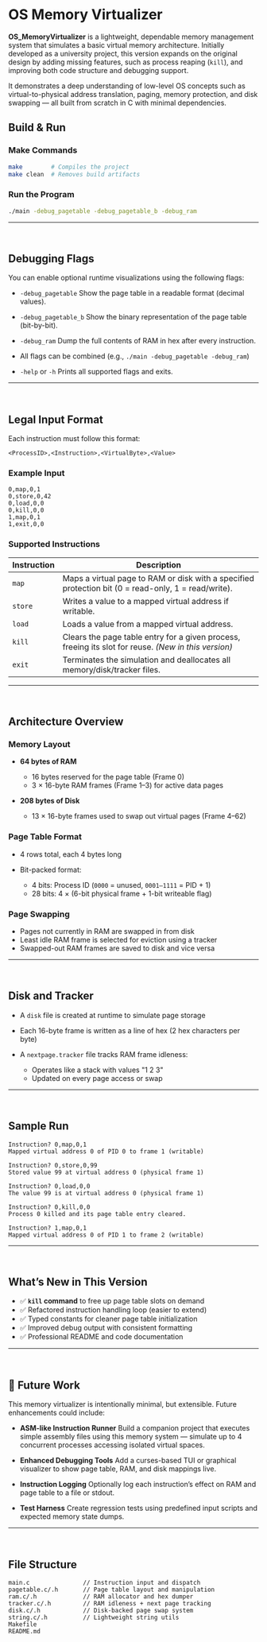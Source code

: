 # OS Memory Virtualizer

**OS_MemoryVirtualizer** is a lightweight, dependable memory management system that simulates a basic virtual memory architecture. Initially developed as a university project, this version expands on the original design by adding missing features, such as process reaping (`kill`), and improving both code structure and debugging support.

It demonstrates a deep understanding of low-level OS concepts such as virtual-to-physical address translation, paging, memory protection, and disk swapping — all built from scratch in C with minimal dependencies.


## Build & Run

### Make Commands
```bash
make        # Compiles the project
make clean  # Removes build artifacts
````

### Run the Program

```bash
./main -debug_pagetable -debug_pagetable_b -debug_ram
```

---

<br>

## Debugging Flags

You can enable optional runtime visualizations using the following flags:

* `-debug_pagetable`
  Show the page table in a readable format (decimal values).

* `-debug_pagetable_b`
  Show the binary representation of the page table (bit-by-bit).

* `-debug_ram`
  Dump the full contents of RAM in hex after every instruction.

* All flags can be combined (e.g., `./main -debug_pagetable -debug_ram`)

* `-help` or `-h`
  Prints all supported flags and exits.

---

<br>

## Legal Input Format

Each instruction must follow this format:

```text
<ProcessID>,<Instruction>,<VirtualByte>,<Value>
```

### Example Input

```text
0,map,0,1
0,store,0,42
0,load,0,0
0,kill,0,0
1,map,0,1
1,exit,0,0
```

### Supported Instructions

| Instruction | Description                                                                                          |
| ----------- | ---------------------------------------------------------------------------------------------------- |
| `map`       | Maps a virtual page to RAM or disk with a specified protection bit (0 = read-only, 1 = read/write).  |
| `store`     | Writes a value to a mapped virtual address if writable.                                              |
| `load`      | Loads a value from a mapped virtual address.                                                         |
| `kill`      | Clears the page table entry for a given process, freeing its slot for reuse. *(New in this version)* |
| `exit`      | Terminates the simulation and deallocates all memory/disk/tracker files.                             |

---

<br>

## Architecture Overview

### Memory Layout

* **64 bytes of RAM**

  * 16 bytes reserved for the page table (Frame 0)
  * 3 × 16-byte RAM frames (Frame 1–3) for active data pages
* **208 bytes of Disk**

  * 13 × 16-byte frames used to swap out virtual pages (Frame 4–62)

### Page Table Format

* 4 rows total, each 4 bytes long
* Bit-packed format:

  * 4 bits: Process ID (`0000` = unused, `0001–1111` = PID + 1)
  * 28 bits: 4 × (6-bit physical frame + 1-bit writeable flag)

### Page Swapping

* Pages not currently in RAM are swapped in from disk
* Least idle RAM frame is selected for eviction using a tracker
* Swapped-out RAM frames are saved to disk and vice versa

---

<br>

## Disk and Tracker

* A `disk` file is created at runtime to simulate page storage
* Each 16-byte frame is written as a line of hex (2 hex characters per byte)
* A `nextpage.tracker` file tracks RAM frame idleness:

  * Operates like a stack with values "1 2 3"
  * Updated on every page access or swap

---

<br>

## Sample Run

```text
Instruction? 0,map,0,1
Mapped virtual address 0 of PID 0 to frame 1 (writable)

Instruction? 0,store,0,99
Stored value 99 at virtual address 0 (physical frame 1)

Instruction? 0,load,0,0
The value 99 is at virtual address 0 (physical frame 1)

Instruction? 0,kill,0,0
Process 0 killed and its page table entry cleared.

Instruction? 1,map,0,1
Mapped virtual address 0 of PID 1 to frame 2 (writable)
```

---

<br>

## What’s New in This Version

* ✅ **`kill` command** to free up page table slots on demand
* ✅ Refactored instruction handling loop (easier to extend)
* ✅ Typed constants for cleaner page table initialization
* ✅ Improved debug output with consistent formatting
* ✅ Professional README and code documentation

---

<br>

## 🔭 Future Work

This memory virtualizer is intentionally minimal, but extensible. Future enhancements could include:

*  **ASM-like Instruction Runner**
  Build a companion project that executes simple assembly files using this memory system — simulate up to 4 concurrent processes accessing isolated virtual spaces.

*  **Enhanced Debugging Tools**
  Add a curses-based TUI or graphical visualizer to show page table, RAM, and disk mappings live.

*  **Instruction Logging**
  Optionally log each instruction’s effect on RAM and page table to a file or stdout.

*  **Test Harness**
  Create regression tests using predefined input scripts and expected memory state dumps.

---

<br>

##  File Structure

```text
main.c               // Instruction input and dispatch
pagetable.c/.h       // Page table layout and manipulation
ram.c/.h             // RAM allocator and hex dumper
tracker.c/.h         // RAM idleness + next page tracking
disk.c/.h            // Disk-backed page swap system
string.c/.h          // Lightweight string utils
Makefile
README.md
```


<br>
